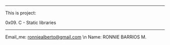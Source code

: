 **************************************************
This is project:

0x09. C - Static libraries
**************************************************

Email_me: ronniealberto@gmail.com \n
Name: RONNIE BARRIOS M.
